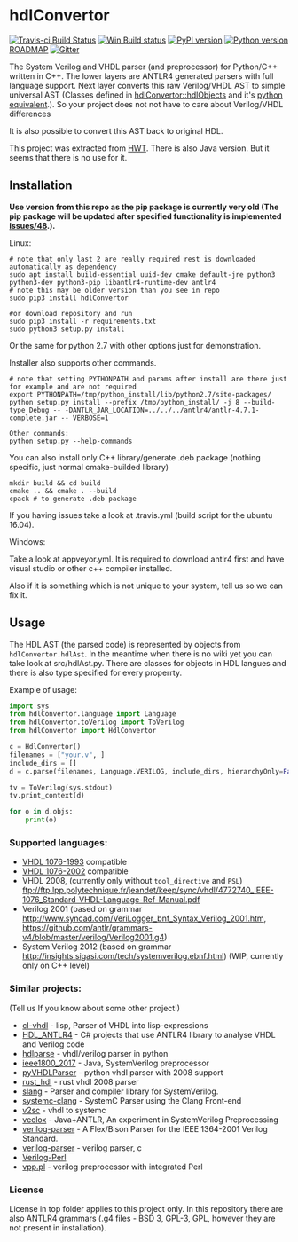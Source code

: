 # hdlConvertor
[![Travis-ci Build Status](https://travis-ci.org/Nic30/hdlConvertor.png?branch=master)](https://travis-ci.org/Nic30/hdlConvertor)
[![Win Build status](https://ci.appveyor.com/api/projects/status/e3cvi3ig5y4vni7e?svg=true)](https://ci.appveyor.com/project/nic30/hdlconvertor)
[![PyPI version](https://badge.fury.io/py/hdlConvertor.svg)](http://badge.fury.io/py/hdlConvertor)
[![Python version](https://img.shields.io/pypi/pyversions/hdlConvertor.svg)](https://img.shields.io/pypi/pyversions/hdlConvertor.svg)
[ROADMAP](https://drive.google.com/file/d/1zyegLIf7VaBRyb-ED5vgOMmHzW4SRZLp/view?usp=sharing) [![Gitter](https://badges.gitter.im/hdlConvertor/community.svg)](https://gitter.im/hdlConvertor/community?utm_source=badge&utm_medium=badge&utm_campaign=pr-badge)


The System Verilog and VHDL parser (and preprocessor) for Python/C++ written in C++. The lower layers are ANTLR4 generated parsers with full language support. Next layer converts this raw Verilog/VHDL AST to simple universal AST (Classes defined in [hdlConvertor::hdlObjects](https://github.com/Nic30/hdlConvertor/tree/master/include/hdlConvertor/hdlObjects) and it's [python equivalent](https://github.com/Nic30/hdlConvertor/tree/master/hdlConvertor/hdlAst).). So your project does not not have to care about Verilog/VHDL differences

It is also possible to convert this AST back to original HDL.

This project was extracted from [HWT](https://github.com/Nic30/hwt).
There is also Java version. But it seems that there is no use for it.


## Installation
**Use version from this repo as the pip package is currently very old (The pip package will be updated after specified functionality is implemented [issues/48](https://github.com/Nic30/hdlConvertor/issues/48).).**

Linux:
```
# note that only last 2 are really required rest is downloaded automatically as dependency
sudo apt install build-essential uuid-dev cmake default-jre python3 python3-dev python3-pip libantlr4-runtime-dev antlr4
# note this may be older version than you see in repo
sudo pip3 install hdlConvertor

#or download repository and run
sudo pip3 install -r requirements.txt
sudo python3 setup.py install
```
Or the same for python 2.7 with other options just for demonstration.

Installer also supports other commands.
```
# note that setting PYTHONPATH and params after install are there just for example and are not required 
export PYTHONPATH=/tmp/python_install/lib/python2.7/site-packages/
python setup.py install --prefix /tmp/python_install/ -j 8 --build-type Debug -- -DANTLR_JAR_LOCATION=../../../antlr4/antlr-4.7.1-complete.jar -- VERBOSE=1

Other commands:
python setup.py --help-commands
```

You can also install only C++ library/generate .deb package (nothing specific, just normal cmake-builded library)
```
mkdir build && cd build
cmake .. && cmake . --build
cpack # to generate .deb package
```

If you having issues take a look at .travis.yml (build script for the ubuntu 16.04).

Windows:

Take a look at appveyor.yml. It is required to download antlr4 first and have visual studio or other c++ compiler installed.

Also if it is something which is not unique to your system, tell us so we can fix it.


## Usage
The HDL AST (the parsed code) is represented by objects from `hdlConvertor.hdlAst`.
In the meantime when there is no wiki yet you can take look at src/hdlAst.py.
There are classes for objects in HDL langues and there is also type specified for every properrty.

Example of usage:
```python
import sys
from hdlConvertor.language import Language
from hdlConvertor.toVerilog import ToVerilog
from hdlConvertor import HdlConvertor

c = HdlConvertor()
filenames = ["your.v", ]
include_dirs = []
d = c.parse(filenames, Language.VERILOG, include_dirs, hierarchyOnly=False, debug=True)

tv = ToVerilog(sys.stdout)
tv.print_context(d)

for o in d.objs:
    print(o)
```


### Supported languages:
* [VHDL 1076-1993](https://perso.telecom-paristech.fr/guilley/ENS/20161206/TP/tp_syn/doc/IEEE_VHDL_1076-1993.pdf) compatible
* [VHDL 1076-2002](https://perso.telecom-paristech.fr/guilley/ENS/20171205/TP/tp_syn/doc/IEEE_VHDL_1076-2002.pdf) compatible
* VHDL 2008, (currently only without `tool_directive` and `PSL`) ftp://ftp.lpp.polytechnique.fr/jeandet/keep/sync/vhdl/4772740_IEEE-1076_Standard-VHDL-Language-Ref-Manual.pdf
* Verilog 2001 (based on grammar http://www.syncad.com/VeriLogger_bnf_Syntax_Verilog_2001.htm, https://github.com/antlr/grammars-v4/blob/master/verilog/Verilog2001.g4)
* System Verilog 2012 (based on grammar http://insights.sigasi.com/tech/systemverilog.ebnf.html) (WIP, currently only on C++ level)


### Similar projects:
(Tell us If you know about some other project!)

* [cl-vhdl](https://github.com/mabragor/cl-vhdl) - lisp, Parser of VHDL into lisp-expressions 
* [HDL_ANTLR4](https://github.com/denisgav/HDL_ANTLR4) - C# projects that use ANTLR4 library to analyse VHDL and Verilog code
* [hdlparse](https://github.com/kevinpt/hdlparse/) - vhdl/verilog parser in python
* [ieee1800_2017](https://github.com/veriktig/ieee1800_2017) - Java, SystemVerilog preprocessor
* [pyVHDLParser](https://github.com/Paebbels/pyVHDLParser) - python vhdl parser with 2008 support
* [rust_hdl](https://github.com/kraigher/rust_hdl) - rust vhdl 2008 parser
* [slang](https://github.com/MikePopoloski/slang) - Parser and compiler library for SystemVerilog.
* [systemc-clang](https://github.com/anikau31/systemc-clang) - SystemC Parser using the Clang Front-end
* [v2sc](https://github.com/denisgav/v2sc) - vhdl to systemc
* [veelox](https://github.com/martinda/veelox) - Java+ANTLR,  An experiment in SystemVerilog Preprocessing 
* [verilog-parser](https://github.com/ben-marshall/verilog-parser) - A Flex/Bison Parser for the IEEE 1364-2001 Verilog Standard.
* [verilog-parser](https://github.com/ben-marshall/verilog-parser) - verilog parser, c
* [Verilog-Perl](https://metacpan.org/pod/Verilog-Perl)
* [vpp.pl](https://www.beyond-circuits.com/wordpress/vpp-pl-man-page/) - verilog preprocessor with integrated Perl

### License

License in top folder applies to this project only.
In this repository there are also ANTLR4 grammars (.g4 files - BSD 3, GPL-3, GPL, however they are not present in installation).

